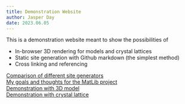 ```yaml
---
title: Demonstration Website
author: Jasper Day
date: 2023.06.05
---
```


This is a demonstration website meant to show the possibilities of
- In-browser 3D rendering for models and crystal lattices
- Static site generation with Github markdown (the simplest method)
- Cross linking and referencing

[Comparison of different site generators](comparisons/overview.md)\
[My goals and thoughts for the MatLib project](thoughts/goals.md)\
[Demonstration with 3D model](demo/model.md)\
[Demonstration with crystal lattice](demo/lattice.md)
